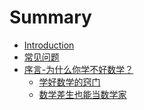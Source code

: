 # Summary

- [Introduction](./README.md)
- [常见问题](./Faq.md)
- [序言-为什么你学不好数学？](./序言-为什么你学不好数学？/readme.md)
  - [学好数学的窍门](./序言-为什么你学不好数学？/学好数学的窍门.md)
  - [数学差生也能当数学家]()

